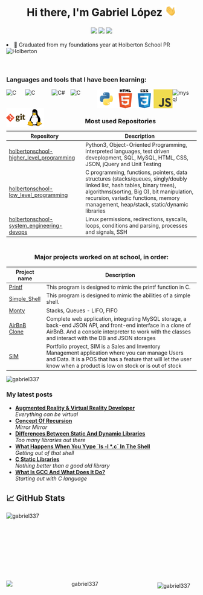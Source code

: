 <h1 align="center">Hi there, I'm Gabriel López <img src="https://raw.githubusercontent.com/ABSphreak/ABSphreak/master/gifs/Hi.gif" width="30"> </h1>
<h3 align="center"><a href="mailto:g.david.lopezruiz@gmail.com"><img src="https://img.shields.io/badge/EMAIL-red?style=for-the-badge"></a>
<a href='https://github.com/gabriel337/gabriel337/blob/main/Gabriel-Resume.pdf'><img src="https://img.shields.io/badge/RESUME-important?style=for-the-badge"></a>
<a href="https://www.linkedin.com/in/gabriel-l%C3%B3pez-ruiz-4312b792/"><img src="https://img.shields.io/badge/LINKEDIN-blue?style=for-the-badge"></a>
</h3>

<li>🔭 Graduated from my foundations year at Holberton School PR <img src="https://blog.holbertonschool.com/wp-content/uploads/2019/04/avatar_profile.jpg" width="20" title="Holberton"> </li><br/><br/>

<h3>Languages and tools that I have been learning:</h3>

<a href="https://github.com/gabriel337/holbertonschool-low_level_programming">
  <img align="left" alt="C" width="50px" src="https://cdn.iconscout.com/icon/free/png-512/c-programming-569564.png" />
</a>
<a href="https://github.com/gabriel337/holbertonschool-unity">
  <img align="left" alt="C" width="70px" src="https://cdn.vox-cdn.com/thumbor/zaF1xi15xGJYFTRqHSOCzyyhM80=/1400x1050/filters:format(png)/cdn.vox-cdn.com/uploads/chorus_asset/file/21812330/Unity_1200X630.png" />
</a>

<a href="https://github.com/gabriel337/holbertonschool-csharp">
  <img align="left" alt="C#" width="50px" src="https://e7.pngegg.com/pngimages/328/221/png-clipart-c-programming-language-logo-microsoft-visual-studio-net-framework-javascript-icon-purple-logo.png" />
</a>
<a href="https://github.com/luiscolon0426/SIM">
  <img align="left" alt="C" width="70px" src="https://www.zend.com/sites/default/files/image/2019-09/logo-mongodb.jpg" />
</a>
<a href="https://github.com/gabriel337/holbertonschool-higher_level_programming">
  <img align="left" alt="Python" width="50px" src="https://raw.githubusercontent.com/github/explore/80688e429a7d4ef2fca1e82350fe8e3517d3494d/topics/python/python.png" />
</a>
<a href="https://github.com/gabriel337/holbertonschool-higher_level_programming">
  <img align="left" alt="html" width="50px" src="https://raw.githubusercontent.com/github/explore/80688e429a7d4ef2fca1e82350fe8e3517d3494d/topics/html/html.png" />
</a>
<a href="https://github.com/gabriel337/holbertonschool-higher_level_programming">
  <img align="left" alt="css" width="50px" src="https://raw.githubusercontent.com/github/explore/80688e429a7d4ef2fca1e82350fe8e3517d3494d/topics/css/css.png" />
</a>
<a href="https://github.com/gabriel337/holbertonschool-higher_level_programming">
  <img align="left" alt="JS" width="50px" src="https://raw.githubusercontent.com/github/explore/80688e429a7d4ef2fca1e82350fe8e3517d3494d/topics/javascript/javascript.png" />
</a>
<a href="https://github.com/gabriel337/holbertonschool-higher_level_programming">
  <img align="left" alt="mysql" width="50px" height="50px" src="https://kinsta.com/fr/wp-content/uploads/sites/4/2019/04/logo-mysql-1.svg" />
</a>
<a href="https://github.com/gabriel337/">
  <img align="left" alt="git" width="50px" height="50px" src="https://raw.githubusercontent.com/github/explore/80688e429a7d4ef2fca1e82350fe8e3517d3494d/topics/git/git.png" />
</a>
<a href="https://github.com/gabriel337/holberton-system_engineering-devops">
  <img align="left" alt="linux" width="50px" src="https://raw.githubusercontent.com/github/explore/80688e429a7d4ef2fca1e82350fe8e3517d3494d/topics/linux/linux.png" />
</a>
<br><br><br>

<h3 align="center">Most used Repositories</h3>

| Repository | Description |
| --- | --- |
| [ holbertonschool-higher_level_programming](https://github.com/gabriel337/holbertonschool-higher_level_programming) | Python3, Object-Oriented Programming, interpreted languages, test driven deveplopment, SQL, MySQL, HTML, CSS, JSON, jQuery and Unit Testing |
| [ holbertonschool-low_level_programming](https://github.com/gabriel337/holbertonschool-low_level_programming) | C programming, functions, pointers, data structures (stacks/queues, singly/doubly linked list, hash tables, binary trees), algorithms(sorting, Big O), bit manipulation, recursion, variadic functions, memory management, heap/stack, static/dynamic libraries |
| [ holbertonschool-system_engineering-devops](https://github.com/gabriel337/holberton-system_engineering-devops) | Linux permissions, redirections, syscalls, loops, conditions and parsing, processes and signals, SSH |

<h3 align="center"><br>Major projects worked on at school, in order:</h3> 
  
| Project name | Description |
| --- | --- |
|[Printf](https://github.com/gabriel337/printf)| This program is designed to mimic the printf function in C.|
|[Simple_Shell](https://github.com/gabriel337/simple_shell)| This program is designed to mimic the abilities of a simple shell. |
|[Monty](https://github.com/gabriel337/monty) | Stacks, Queues - LIFO, FIFO |
|[AirBnB Clone](https://github.com/gabriel337/AirBnB_clone)| Complete web application, integrating MySQL storage, a back-end JSON API, and front-end interface in a clone of AirBnB. And a console interpreter to work with the classes and interact with the DB and JSON storages|
|[SIM](https://github.com/luiscolon0426/SIM)| Portfolio proyect, SIM is a Sales and Inventory Management application where you can manage Users and Data. It is a POS that has a feature that will let the user know when a product is low on stock or is out of stock|

<p align="left"> <img src="https://komarev.com/ghpvc/?username=gabriel337&label=Profile%20views&color=0e75b6&style=flat" alt="gabriel337" /> </p>


</p>
              <h3>My latest posts</h3>
<ul>
 <li><a href="https://www.linkedin.com/pulse/augmented-reality-virtual-developer-gabriel-l%C3%B3pez-ruiz/"><b>Augmented Reality & Virtual Reality Developer</b></a><br/><i>Everything can be virtual</i></li> 
  
 <li><a href="https://www.linkedin.com/pulse/concept-recursion-gabriel-l%C3%B3pez-ruiz/"><b>Concept Of Recursion</b></a><br/><i>Mirror Mirror</i></li>
                                                                                                                                         
<li><a href="https://www.linkedin.com/pulse/differences-between-static-dynamic-libraries-gabriel-l%C3%B3pez-ruiz/"><b>Differences Between Static And Dynamic Libraries</b></a><br/><i>Too many libraries out there</i></li>
  
 <li><a href="https://www.linkedin.com/pulse/what-happens-when-you-type-ls-l-c-shell-gabriel-l%C3%B3pez-ruiz/"><b>What Happens When You Yype `ls -l *.c`​ In The Shell</b></a><br/><i>Getting out of that shell</i></li>
                                                                                                               <li><a href="https://www.linkedin.com/pulse/c-static-libraries-gabriel-l%C3%B3pez-ruiz/"><b>C Static Libraries</b></a><br/><i>Nothing better than a good old library</i></li>
 
 <li><a href="https://www.linkedin.com/pulse/what-gcc-does-do-gabriel-l%C3%B3pez-ruiz/"><b>What Is GCC And What Does It Do?</b></a><br/><i>Starting out with C language</i></li>
</ul>


                                                                                                                                                     
                                                                                                              
   ## &#x1f4c8; GitHub Stats

<p align="left"> <img align="left" src="https://github-readme-stats.vercel.app/api/top-langs?username=gabriel337&show_icons=true&locale=en&layout=compact&theme=radical" alt="gabriel337" width=400 height=180/></p>

<p align="center"> <img align="left" src="https://github-readme-stats.vercel.app/api?username=gabriel337&show_icons=true&theme=radical" alt="gabriel337" width=400 height=180/></p>

</br></br></br></br></br></br></br></br>
 <p> &emsp;&emsp;&emsp;&emsp;&emsp; &emsp;&emsp; &emsp;&emsp;&emsp;&emsp;&emsp;&emsp;&emsp;<img align="center" src="https://github-readme-streak-stats.herokuapp.com/?user=gabriel337&theme=radical" alt="gabriel337" width= 400 height=150/> </p>
</br>
